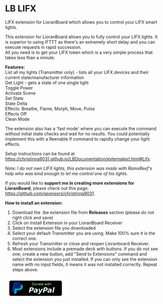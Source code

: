 # LB LIFX         
 LIFX extension for LioranBoard which allows you to control your LIFX smart lights.

This extension for LioranBoard allows you to fully control your LIFX lights. It is superior to using IFTTT as there's an extremely short delay and you can execute requests in rapid succession.       
All you need is to get your LIFX token which is a very simple process that takes less than a minute.       

**Features:**      
List all my lights (Transmitter only) - lists all your LIFX devices and their current state/manufacturer information       
Get Light - gets a state of one single light    
Toggle Power    
Activate Scene      
Set State     
State Delta     
Effects: Breathe, Flame, Morph, Move, Pulse     
Effects Off      
Clean Mode      

The extension also has a 'fast mode' where you can execute the command without initial state checks and wait for no results. You could potentially implement this with a Reenable If command to rapidly change your light effects. 

Setup instructions can be found at https://christinna9031.github.io/LBDocumentation/externalext.html#Lifx. 

*Note: I do not own LIFX lights, this extension was made with RamsReef's help who was kind enough to let me control one of his lights.* 

If you would like to **support me in creating more extensions for LioranBoard**, please check out this page: https://github.com/sponsors/christinna9031.

**How to install an extension:**
1. Download the .lbe extension file from **Releases** section (please do not right click and save) 
2. Click on Install Extension in your LioranBoard Receiver
3. Select the extension file you downloaded 
4. Select your default Transmitter you are using. Make 100% sure it is the correct one. 
5. Refresh your Transmitter or close and reopen Lioranboard Receiver. 
6. Most extensions include a premade deck with buttons. If you do not see one, create a new button, add "Send to Extensions" command and select the extension you just installed. If you can only see the extension name with no input fields, it means it was not installed correctly. Repeat steps above.  

[![](https://github.com/christinna9031/LioranBoard-Files/blob/main/img/paypal.png?raw=true)](https://www.paypal.com/cgi-bin/webscr?cmd=_s-xclick&hosted_button_id=3YWXYQE3HKWHQ)
